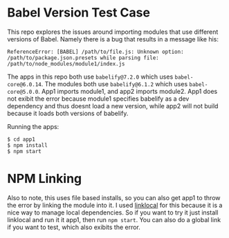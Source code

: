 # Babel Version Test Case

This repo explores the issues around importing modules that use different versions of Babel.  Namely there is a bug that results in a message like his:

```
ReferenceError: [BABEL] /path/to/file.js: Unknown option: /path/to/package.json.presets while parsing file: /path/to/node_modules/module1/index.js
```

The apps in this repo both use `babelify@7.2.0` which uses `babel-core@6.0.14`.  The modules both use `babelify@6.1.2` which uses `babel-core@5.0.0`.  App1 imports module1, and app2 imports module2.  App1 does not exibit the error because module1 specifies babelify as a dev dependency and thus doesnt load a new version, while app2 will not build because it loads both versions of babelify.

Running the apps:

```
$ cd app1
$ npm install
$ npm start
```

# NPM Linking

Also to note, this uses file based installs, so you can also get app1 to throw the error by linking the module into it.  I used [linklocal](https://github.com/timoxley/linklocal) for this because it is a nice way to manage local dependencies.  So if you want to try it just install linklocal and run it it app1, then run `npm start`.  You can also do a global link if you want to test, which also exibits the error.


